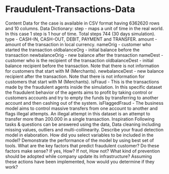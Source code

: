 # Fraudulent-Transactions-Data
Content Data for the case is available in CSV format having 6362620 rows and 10 columns.  Data Dictionary:  step - maps a unit of time in the real world. In this case 1 step is 1 hour of time. Total steps 744 (30 days simulation).  type - CASH-IN, CASH-OUT, DEBIT, PAYMENT and TRANSFER.  amount - amount of the transaction in local currency.  nameOrig - customer who started the transaction  oldbalanceOrg - initial balance before the transaction  newbalanceOrig - new balance after the transaction  nameDest - customer who is the recipient of the transaction  oldbalanceDest - initial balance recipient before the transaction. Note that there is not information for customers that start with M (Merchants).  newbalanceDest - new balance recipient after the transaction. Note that there is not information for customers that start with M (Merchants).  isFraud - This is the transactions made by the fraudulent agents inside the simulation. In this specific dataset the fraudulent behavior of the agents aims to profit by taking control or customers accounts and try to empty the funds by transferring to another account and then cashing out of the system.  isFlaggedFraud - The business model aims to control massive transfers from one account to another and flags illegal attempts. An illegal attempt in this dataset is an attempt to transfer more than 200.000 in a single transaction.  Inspiration Following tasks &amp; questions can be answered using the data,  Data cleaning including missing values, outliers and multi-collinearity. Describe your fraud detection model in elaboration. How did you select variables to be included in the model? Demonstrate the performance of the model by using best set of tools. What are the key factors that predict fraudulent customer? Do these factors make sense? If yes, How? If not, How not? What kind of prevention should be adopted while company update its infrastructure? Assuming these actions have been implemented, how would you determine if they work?
